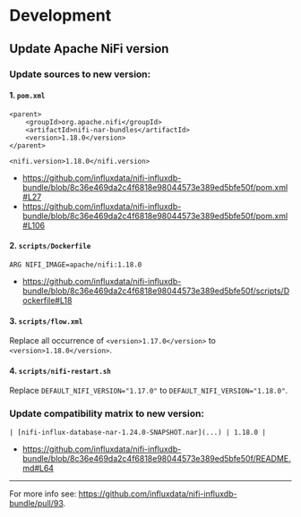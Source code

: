 # Development

## Update Apache NiFi version

### Update sources to new version:

#### 1. `pom.xml`

    <parent>
        <groupId>org.apache.nifi</groupId>
        <artifactId>nifi-nar-bundles</artifactId>
        <version>1.18.0</version>
    </parent>

    <nifi.version>1.18.0</nifi.version>

- https://github.com/influxdata/nifi-influxdb-bundle/blob/8c36e469da2c4f6818e98044573e389ed5bfe50f/pom.xml#L27
- https://github.com/influxdata/nifi-influxdb-bundle/blob/8c36e469da2c4f6818e98044573e389ed5bfe50f/pom.xml#L106

#### 2. `scripts/Dockerfile`

    ARG NIFI_IMAGE=apache/nifi:1.18.0

- https://github.com/influxdata/nifi-influxdb-bundle/blob/8c36e469da2c4f6818e98044573e389ed5bfe50f/scripts/Dockerfile#L18

#### 3. `scripts/flow.xml`

Replace all occurrence of `<version>1.17.0</version>` to `<version>1.18.0</version>`.

#### 4. `scripts/nifi-restart.sh`

Replace `DEFAULT_NIFI_VERSION="1.17.0"` to `DEFAULT_NIFI_VERSION="1.18.0"`.

### Update compatibility matrix to new version:

    | [nifi-influx-database-nar-1.24.0-SNAPSHOT.nar](...) | 1.18.0 |

- https://github.com/influxdata/nifi-influxdb-bundle/blob/8c36e469da2c4f6818e98044573e389ed5bfe50f/README.md#L64

----
For more info see: https://github.com/influxdata/nifi-influxdb-bundle/pull/93.

